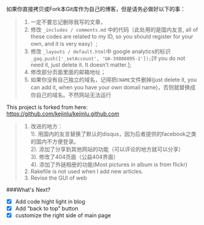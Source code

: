 如果你直接拷贝或Fork本Git库作为自己的博客，但是请务必做好以下的事：     
>1. 一定不要忘记删除我写的文章，    
>2. 修改 `_includes / comments.md` 中的代码（此处用的是国内友言, all of these codes are related to my ID, so you should register for your own, and it is very easy）;    
>3. 修改 `_layouts / default.html`中 google analytics的标识  ` _gaq.push(['_setAccount', 'UA-39886095-1']);`[If you do not need it, just delete it. It doesn't matter.];    
>4. 修改部分页面里面的邮箱地址；    
>5. 如果你没有自己独立的域名，记得把`CNAME`文件删掉(just delete it, you can add it, when you have your own domail name)，否则就替换成你自己的域名。不然网站无法运行        
  

This project is forked from here: https://github.com/kejinlu/kejinlu.github.com      

>1. 改进的地方：    
>1). 用国内的友言替换了默认的disqus，因为后者提供的facebook之类的国内不方便登录。   
>2). 添加了分享到其他网站的功能（可以评论的地方就可以分享）    
>3). 修改了404页面（公益404界面）    
>4). 添加了外链相册的功能(Most pictures in album is from flickr)     
>2. Rakefile is not used when I add new articles.    
>3. Revise the GUI of web     

###What's Next?
- [x] Add code hight light in blog    
- [x] Add “back to top” button    
- [x] customize the right side of main page    
